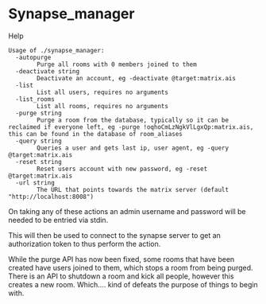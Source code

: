 # Synapse_manager
Help

```
Usage of ./synapse_manager:
  -autopurge
        Purge all rooms with 0 members joined to them
  -deactivate string
        Deactivate an account, eg -deactivate @target:matrix.ais
  -list
        List all users, requires no arguments
  -list_rooms
        List all rooms, requires no arguments
  -purge string
        Purge a room from the database, typically so it can be reclaimed if everyone left, eg -purge !oqhoCmLzNgkVlLgxQp:matrix.ais, this can be found in the database of room_aliases
  -query string
        Queries a user and gets last ip, user agent, eg -query @target:matrix.ais
  -reset string
        Reset users account with new password, eg -reset @target:matrix.ais
  -url string
        The URL that points towards the matrix server (default "http://localhost:8008")
```
On taking any of these actions an admin username and password will be needed to be entried via stdin. 

This will then be used to connect to the synapse server to get an authorization token to thus perform the action. 

While the purge API has now been fixed, some rooms that have been created have users joined to them, which stops a room from being purged. There is an API to shutdown a room and kick all people, however this creates a new room. Which.... kind of defeats the purpose of things to begin with. 
